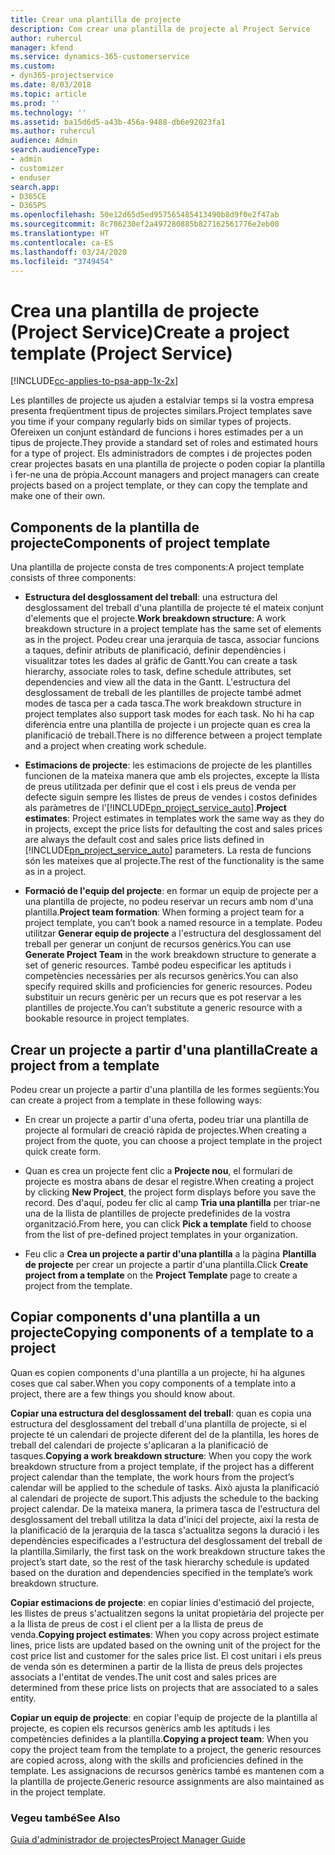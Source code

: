 ```yaml
---
title: Crear una plantilla de projecte
description: Com crear una plantilla de projecte al Project Service
author: ruhercul
manager: kfend
ms.service: dynamics-365-customerservice
ms.custom:
- dyn365-projectservice
ms.date: 8/03/2018
ms.topic: article
ms.prod: ''
ms.technology: ''
ms.assetid: ba15d6d5-a43b-456a-9488-db6e92023fa1
ms.author: ruhercul
audience: Admin
search.audienceType:
- admin
- customizer
- enduser
search.app:
- D365CE
- D365PS
ms.openlocfilehash: 50e12d65d5ed957565485413490b8d9f0e2f47ab
ms.sourcegitcommit: 8c786230ef2a497280885b827162561776e2eb00
ms.translationtype: HT
ms.contentlocale: ca-ES
ms.lasthandoff: 03/24/2020
ms.locfileid: "3749454"
---
```

# <a name="create-a-project-template-project-service"></a><span data-ttu-id="92b73-103">Crea una plantilla de projecte (Project Service)</span><span class="sxs-lookup"><span data-stu-id="92b73-103">Create a project template (Project Service)</span></span>

[!INCLUDE[cc-applies-to-psa-app-1x-2x](../includes/cc-applies-to-psa-app-1x-2x.md)]

<span data-ttu-id="92b73-104">Les plantilles de projecte us ajuden a estalviar temps si la vostra empresa presenta freqüentment tipus de projectes similars.</span><span class="sxs-lookup"><span data-stu-id="92b73-104">Project templates save you time if your company regularly bids on similar types of projects.</span></span> <span data-ttu-id="92b73-105">Ofereixen un conjunt estàndard de funcions i hores estimades per a un tipus de projecte.</span><span class="sxs-lookup"><span data-stu-id="92b73-105">They provide a standard set of roles and estimated hours for a type of project.</span></span> <span data-ttu-id="92b73-106">Els administradors de comptes i de projectes poden crear projectes basats en una plantilla de projecte o poden copiar la plantilla i fer-ne una de pròpia.</span><span class="sxs-lookup"><span data-stu-id="92b73-106">Account managers and project managers can create projects based on a project template, or they can copy the template and make one of their own.</span></span>  
  
## <a name="components-of-project-template"></a><span data-ttu-id="92b73-107">Components de la plantilla de projecte</span><span class="sxs-lookup"><span data-stu-id="92b73-107">Components of project template</span></span>
 <span data-ttu-id="92b73-108">Una plantilla de projecte consta de tres components:</span><span class="sxs-lookup"><span data-stu-id="92b73-108">A project template consists of three components:</span></span>  
  
- <span data-ttu-id="92b73-109">**Estructura del desglossament del treball**: una estructura del desglossament del treball d'una plantilla de projecte té el mateix conjunt d'elements que el projecte.</span><span class="sxs-lookup"><span data-stu-id="92b73-109">**Work breakdown structure**: A work breakdown structure in a project template has the same set of elements as in the project.</span></span> <span data-ttu-id="92b73-110">Podeu crear una jerarquia de tasca, associar funcions a taques, definir atributs de planificació, definir dependències i visualitzar totes les dades al gràfic de Gantt.</span><span class="sxs-lookup"><span data-stu-id="92b73-110">You can create a task hierarchy, associate roles to task, define schedule attributes, set dependencies and view all the data in the Gantt.</span></span> <span data-ttu-id="92b73-111">L'estructura del desglossament de treball de les plantilles de projecte també admet modes de tasca per a cada tasca.</span><span class="sxs-lookup"><span data-stu-id="92b73-111">The work breakdown structure in project templates also support task modes for each task.</span></span> <span data-ttu-id="92b73-112">No hi ha cap diferència entre una plantilla de projecte i un projecte quan es crea la planificació de treball.</span><span class="sxs-lookup"><span data-stu-id="92b73-112">There is no difference between a project template and a project when creating work schedule.</span></span>  
  
- <span data-ttu-id="92b73-113">**Estimacions de projecte**: les estimacions de projecte de les plantilles funcionen de la mateixa manera que amb els projectes, excepte la llista de preus utilitzada per definir que el cost i els preus de venda per defecte siguin sempre les llistes de preus de vendes i costos definides als paràmetres de l'[!INCLUDE[pn_project_service_auto](../includes/pn-project-service-auto.md)].</span><span class="sxs-lookup"><span data-stu-id="92b73-113">**Project estimates**: Project estimates in templates work the same way as they do in projects, except the price lists for defaulting the cost and sales prices are always the default cost and sales price lists defined in [!INCLUDE[pn_project_service_auto](../includes/pn-project-service-auto.md)] parameters.</span></span> <span data-ttu-id="92b73-114">La resta de funcions són les mateixes que al projecte.</span><span class="sxs-lookup"><span data-stu-id="92b73-114">The rest of the functionality is the same as in a project.</span></span>  
  
- <span data-ttu-id="92b73-115">**Formació de l'equip del projecte**: en formar un equip de projecte per a una plantilla de projecte, no podeu reservar un recurs amb nom d'una plantilla.</span><span class="sxs-lookup"><span data-stu-id="92b73-115">**Project team formation**: When forming a project team for a project template, you can’t book a named resource in a template.</span></span> <span data-ttu-id="92b73-116">Podeu utilitzar **Generar equip de projecte** a l'estructura del desglossament del treball per generar un conjunt de recursos genèrics.</span><span class="sxs-lookup"><span data-stu-id="92b73-116">You can use **Generate Project Team** in the work breakdown structure to generate a set of generic resources.</span></span> <span data-ttu-id="92b73-117">També podeu especificar les aptituds i competències necessàries per als recursos genèrics.</span><span class="sxs-lookup"><span data-stu-id="92b73-117">You can also specify required skills and proficiencies for generic resources.</span></span> <span data-ttu-id="92b73-118">Podeu substituir un recurs genèric per un recurs que es pot reservar a les plantilles de projecte.</span><span class="sxs-lookup"><span data-stu-id="92b73-118">You can’t substitute a generic resource with a bookable resource in project templates.</span></span>  
  
## <a name="create-a-project-from-a-template"></a><span data-ttu-id="92b73-119">Crear un projecte a partir d'una plantilla</span><span class="sxs-lookup"><span data-stu-id="92b73-119">Create a project from a template</span></span>  
 <span data-ttu-id="92b73-120">Podeu crear un projecte a partir d'una plantilla de les formes següents:</span><span class="sxs-lookup"><span data-stu-id="92b73-120">You can create a project from a template in these following ways:</span></span>  
  
-   <span data-ttu-id="92b73-121">En crear un projecte a partir d'una oferta, podeu triar una plantilla de projecte al formulari de creació ràpida de projectes.</span><span class="sxs-lookup"><span data-stu-id="92b73-121">When creating a project from the quote, you can choose a project template in the project quick create form.</span></span>  
  
-   <span data-ttu-id="92b73-122">Quan es crea un projecte fent clic a **Projecte nou**, el formulari de projecte es mostra abans de desar el registre.</span><span class="sxs-lookup"><span data-stu-id="92b73-122">When creating a project by clicking **New Project**, the project form displays before you save the record.</span></span> <span data-ttu-id="92b73-123">Des d'aquí, podeu fer clic al camp **Tria una plantilla** per triar-ne una de la llista de plantilles de projecte predefinides de la vostra organització.</span><span class="sxs-lookup"><span data-stu-id="92b73-123">From here, you can click **Pick a template** field to choose from the list of pre-defined project templates in your organization.</span></span>  
  
-   <span data-ttu-id="92b73-124">Feu clic a **Crea un projecte a partir d'una plantilla** a la pàgina **Plantilla de projecte** per crear un projecte a partir d'una plantilla.</span><span class="sxs-lookup"><span data-stu-id="92b73-124">Click **Create project from a template** on the **Project Template** page to create a project from the template.</span></span>  
  
## <a name="copying-components-of-a-template-to-a-project"></a><span data-ttu-id="92b73-125">Copiar components d'una plantilla a un projecte</span><span class="sxs-lookup"><span data-stu-id="92b73-125">Copying components of a template to a project</span></span>  
 <span data-ttu-id="92b73-126">Quan es copien components d'una plantilla a un projecte, hi ha algunes coses que cal saber.</span><span class="sxs-lookup"><span data-stu-id="92b73-126">When you copy components of a template into a project, there are a few things you should know about.</span></span>  
  
 <span data-ttu-id="92b73-127">**Copiar una estructura del desglossament del treball**: quan es copia una estructura del desglossament del treball d'una plantilla de projecte, si el projecte té un calendari de projecte diferent del de la plantilla, les hores de treball del calendari de projecte s'aplicaran a la planificació de tasques.</span><span class="sxs-lookup"><span data-stu-id="92b73-127">**Copying a work breakdown structure**: When you copy the work breakdown structure from a project template, if the project has a different project calendar than the template, the work hours from the project’s calendar will be applied to the schedule of tasks.</span></span> <span data-ttu-id="92b73-128">Això ajusta la planificació al calendari de projecte de suport.</span><span class="sxs-lookup"><span data-stu-id="92b73-128">This adjusts the schedule to the backing project calendar.</span></span> <span data-ttu-id="92b73-129">De la mateixa manera, la primera tasca de l'estructura del desglossament del treball utilitza la data d'inici del projecte, així la resta de la planificació de la jerarquia de la tasca s'actualitza segons la duració i les dependències especificades a l'estructura del desglossament del treball de la plantilla.</span><span class="sxs-lookup"><span data-stu-id="92b73-129">Similarly, the first task on the work breakdown structure takes the project’s start date, so the rest of the task hierarchy schedule is updated based on the duration and dependencies specified in the template’s work breakdown structure.</span></span>  
  
 <span data-ttu-id="92b73-130">**Copiar estimacions de projecte**: en copiar línies d'estimació del projecte, les llistes de preus s'actualitzen segons la unitat propietària del projecte per a la llista de preus de cost i el client per a la llista de preus de venda.</span><span class="sxs-lookup"><span data-stu-id="92b73-130">**Copying project estimates**: When you copy across project estimate lines, price lists are updated based on the owning unit of the project for the cost price list and customer for the sales price list.</span></span> <span data-ttu-id="92b73-131">El cost unitari i els preus de venda són es determinen a partir de la llista de preus dels projectes associats a l'entitat de vendes.</span><span class="sxs-lookup"><span data-stu-id="92b73-131">The unit cost and sales prices are determined from these price lists on projects that are associated to a sales entity.</span></span>  
  
 <span data-ttu-id="92b73-132">**Copiar un equip de projecte**: en copiar l'equip de projecte de la plantilla al projecte, es copien els recursos genèrics amb les aptituds i les competències definides a la plantilla.</span><span class="sxs-lookup"><span data-stu-id="92b73-132">**Copying a project team**: When you copy the project team from the template to a project, the generic resources are copied across, along with the skills and proficiencies defined in the template.</span></span> <span data-ttu-id="92b73-133">Les assignacions de recursos genèrics també es mantenen com a la plantilla de projecte.</span><span class="sxs-lookup"><span data-stu-id="92b73-133">Generic resource assignments are also maintained as in the project template.</span></span>  
  
### <a name="see-also"></a><span data-ttu-id="92b73-134">Vegeu també</span><span class="sxs-lookup"><span data-stu-id="92b73-134">See Also</span></span>  
 [<span data-ttu-id="92b73-135">Guia d'administrador de projectes</span><span class="sxs-lookup"><span data-stu-id="92b73-135">Project Manager Guide</span></span>](../project-service/project-manager-guide.md)
